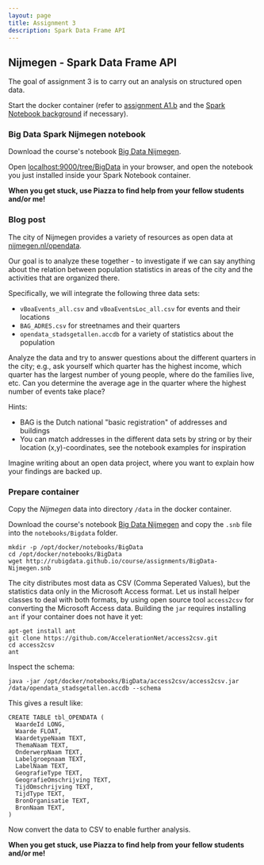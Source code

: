 ```yaml
---
layout: page
title: Assignment 3 
description: Spark Data Frame API
---
```


## Nijmegen - Spark Data Frame API

The goal of assignment 3 is to carry out an analysis on structured open data.

Start the docker container (refer to [assignment A1.b](A1b-docker.html)
and the [Spark Notebook background](../background/spark-notebook.html)
if necessary).

### Big Data Spark Nijmegen notebook

Download the course's notebook 
[Big Data Nijmegen](http://rubigdata.github.io/course/assignments/BigData-Nijmegen.snb).

Open [localhost:9000/tree/BigData](http://localhost:9000/tree/BigData) in your browser, 
and open the notebook you just installed inside your Spark Notebook container.

**When you get stuck, use Piazza to find help from your fellow students and/or me!**

### Blog post 

The city of Nijmegen provides a variety of resources as open data at [nijmegen.nl/opendata](http://www.nijmegen.nl/opendata).

Our goal is to analyze these together - to investigate if we can say anything about the relation between population statistics in areas of the city and the activities that are organized there.

Specifically, we will integrate the following three data sets:

* `vBoaEvents_all.csv` and `vBoaEventsLoc_all.csv` for events and their locations
* `BAG_ADRES.csv` for streetnames and their quarters
* `opendata_stadsgetallen.accdb` for a variety of statistics about the population

Analyze the data and try to answer questions about the different quarters in the city;
e.g., ask yourself which quarter has the highest income, which quarter has the largest number of young people,
where do the families live, etc. Can you determine the average age in the quarter where the highest number of
events take place?

Hints:
* BAG is the Dutch national "basic registration" of addresses and buildings
* You can match addresses in the different data sets by string or by their location (x,y)-coordinates, 
see the notebook examples for inspiration

Imagine writing about an open data project, where you want to explain how your
findings are backed up.

### Prepare container

Copy the *Nijmegen* data into directory `/data` in the docker container.

Download the course's notebook 
[Big Data Nijmegen](http://rubigdata.github.io/course/assignments/BigData-Nijmegen.snb) and copy
the `.snb` file into the `notebooks/Bigdata` folder.

```
mkdir -p /opt/docker/notebooks/BigData
cd /opt/docker/notebooks/BigData
wget http://rubigdata.github.io/course/assignments/BigData-Nijmegen.snb
```

The city distributes most data as CSV (Comma Seperated Values), but the statistics data only
in the Microsoft Access format. Let us install helper classes to deal with both formats,
by using open source tool `access2csv` for converting the Microsoft Access data.
Building the `jar` requires installing `ant` if your container does not have it yet:

```
apt-get install ant
git clone https://github.com/AccelerationNet/access2csv.git
cd access2csv
ant
```

Inspect the schema:

```
java -jar /opt/docker/notebooks/BigData/access2csv/access2csv.jar /data/opendata_stadsgetallen.accdb --schema
```

This gives a result like:
```
CREATE TABLE tbl_OPENDATA (
  WaardeId LONG,
  Waarde FLOAT,
  WaardetypeNaam TEXT,
  ThemaNaam TEXT,
  OnderwerpNaam TEXT,
  Labelgroepnaam TEXT,
  LabelNaam TEXT,
  GeografieType TEXT,
  GeografieOmschrijving TEXT,
  TijdOmschrijving TEXT,
  TijdType TEXT,
  BronOrganisatie TEXT,
  BronNaam TEXT,
)
```

Now convert the data to CSV to enable further analysis.

**When you get stuck, use Piazza to find help from your fellow students and/or me!**
